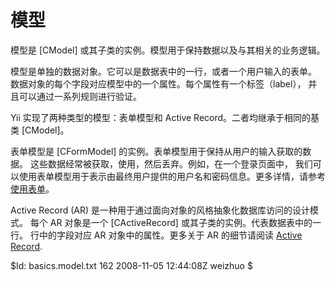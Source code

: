 模型
=====

模型是 [CModel] 或其子类的实例。模型用于保持数据以及与其相关的业务逻辑。

模型是单独的数据对象。它可以是数据表中的一行，或者一个用户输入的表单。
数据对象的每个字段对应模型中的一个属性。每个属性有一个标签（label），
并且可以通过一系列规则进行验证。

Yii 实现了两种类型的模型：表单模型和 Active Record。二者均继承于相同的基类 [CModel]。

表单模型是 [CFormModel] 的实例。表单模型用于保持从用户的输入获取的数据。
这些数据经常被获取，使用，然后丢弃。例如，在一个登录页面中，
我们可以使用表单模型用于表示由最终用户提供的用户名和密码信息。更多详情，请参考 [使用表单](/doc/guide/form.model)。

Active Record (AR) 是一种用于通过面向对象的风格抽象化数据库访问的设计模式。
每个 AR 对象是一个 [CActiveRecord] 或其子类的实例。代表数据表中的一行。
行中的字段对应 AR 对象中的属性。更多关于 AR 的细节请阅读 [Active Record](/doc/guide/database.ar).

<div class="revision">$Id: basics.model.txt 162 2008-11-05 12:44:08Z weizhuo $</div>